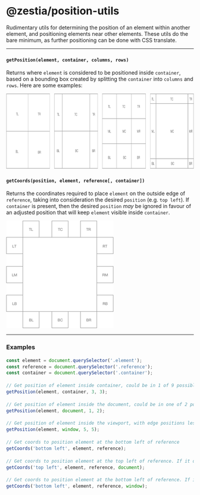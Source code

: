 # @zestia/position-utils

Rudimentary utils for determining the position of an element within another element, and positioning
elements near other elements. These utils do the bare minimum, as further positioning can be done with CSS translate.

<hr>

#### `getPosition(element, container, columns, rows)`

Returns where `element` is considered to be positioned inside `container`, based on a bounding box created by splitting the `container` into `columns` and `rows`. Here are some examples:

<img src="assets/position.png" width="860" height="201">

#### `getCoords(position, element, reference[, container])`

Returns the coordinates required to place `element` on the outside edge of `reference`, taking into consideration the desired `position` (e.g. `top left`). If `container` is present, then the desired `position` _may_ be ignored in favour of an adjusted position that will keep `element` visible inside `container`.

<img src="assets/coords.png" width="288" height="288">

<hr />

### Examples

```javascript
const element = document.querySelector('.element');
const reference = document.querySelector('.reference');
const container = document.querySelector('.container');

// Get position of element inside container, could be in 1 of 9 possible positions
getPosition(element, container, 3, 3);

// Get position of element inside the document, could be in one of 2 possible locations: top center or bottom center
getPosition(element, document, 1, 2);

// Get position of element inside the viewport, with edge positions less likely to be considered
getPosition(element, window, 5, 5);

// Get coords to position element at the bottom left of reference
getCoords('bottom left', element, reference);

// Get coords to position element at the top left of reference. If it doesn't fit in the document, this will be flipped to bottom left
getCoords('top left', element, reference, document);

// Get coords to position element at the bottom left of reference. If it doesn't fit in the viewport, this will be flipped to top left
getCoords('bottom left', element, reference, window);
```

